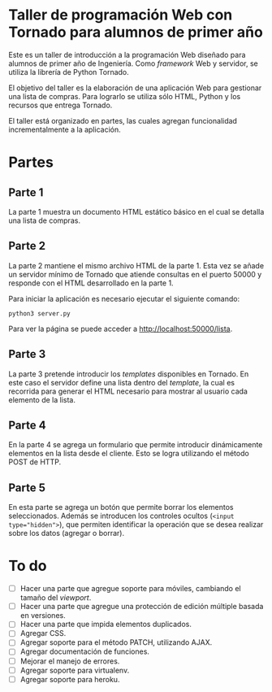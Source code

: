 # Taller de programación Web con Tornado para alumnos de primer año

Este es un taller de introducción a la programación Web
diseñado para alumnos de primer año de Ingeniería. Como
*framework* Web y servidor, se utiliza la librería de Python
Tornado.

El objetivo del taller es la elaboración de una aplicación
Web para gestionar una lista de compras. Para lograrlo se
utiliza sólo HTML, Python y los recursos que entrega
Tornado.

El taller está organizado en partes, las cuales agregan
funcionalidad incrementalmente a la aplicación.

# Partes

## Parte 1

La parte 1 muestra un documento HTML estático básico en el
cual se detalla una lista de compras.

## Parte 2

La parte 2 mantiene el mismo archivo HTML de la parte 1.
Esta vez se añade un servidor mínimo de Tornado que atiende
consultas en el puerto 50000 y responde con el HTML
desarrollado en la parte 1.

Para iniciar la aplicación es necesario ejecutar el
siguiente comando:

    python3 server.py

Para ver la página se puede acceder a
<http://localhost:50000/lista>.

## Parte 3

La parte 3 pretende introducir los *templates* disponibles
en Tornado. En este caso el servidor define una lista dentro
del *template*, la cual es recorrida para generar el HTML
necesario para mostrar al usuario cada elemento de la lista.

## Parte 4

En la parte 4 se agrega un formulario que permite introducir
dinámicamente elementos en la lista desde el cliente. Esto
se logra utilizando el método POST de HTTP.

## Parte 5

En esta parte se agrega un botón que permite borrar los
elementos seleccionados. Además se introducen los controles
ocultos (`<input type="hidden">`), que permiten identificar
la operación que se desea realizar sobre los datos (agregar
o borrar).

# To do

- [ ]   Hacer una parte que agregue soporte para móviles,
        cambiando el tamaño del *viewport*.
- [ ]   Hacer una parte que agregue una protección de
        edición múltiple basada en versiones.
- [ ]   Hacer una parte que impida elementos duplicados.
- [ ]   Agregar CSS.
- [ ]   Agregar soporte para el método PATCH, utilizando
        AJAX.
- [ ]   Agregar documentación de funciones.
- [ ]   Mejorar el manejo de errores.
- [ ]   Agregar soporte para virtualenv.
- [ ]   Agregar soporte para heroku.
